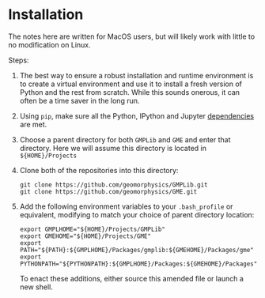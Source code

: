 # Installation

The notes here are written for MacOS users, but will likely work with little to no modification on Linux.

Steps:

1) The best way to ensure a robust installation and runtime environment is to create a virtual environment and use it to install a fresh version of Python and the rest from scratch. While this sounds onerous, it can often be a time saver in the long run.

2) Using ``pip``, make sure all the Python, IPython and Jupyter
[dependencies](Dependencies.md)  are met.

3) Choose a parent directory for both ``GMPLib`` and ``GME`` and enter that directory. Here we will assume this directory is located in ``${HOME}/Projects``

4) Clone both of the repositories into this directory:
    ```
    git clone https://github.com/geomorphysics/GMPLib.git
    git clone https://github.com/geomorphysics/GME.git
    ```

5) Add the following environment variables to your ``.bash_profile`` or equivalent, modifying to match your choice of parent directory location:

    ```
    export GMPLHOME="${HOME}/Projects/GMPLib"
    export GMEHOME="${HOME}/Projects/GME"
    export PATH="${PATH}:${GMPLHOME}/Packages/gmplib:${GMEHOME}/Packages/gme"
    export PYTHONPATH="${PYTHONPATH}:${GMPLHOME}/Packages:${GMEHOME}/Packages"
    ```

    To enact these additions, either source this amended file or launch a new shell.
